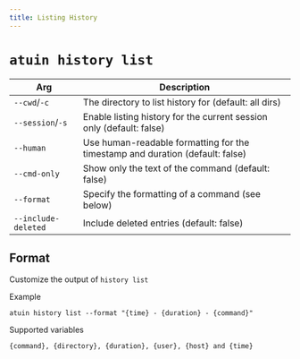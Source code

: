 ```yaml
---
title: Listing History
---
```


# `atuin history list`


| Arg                 | Description                                                                   |
|---------------------|-------------------------------------------------------------------------------|
| `--cwd`/`-c`        | The directory to list history for (default: all dirs)                         |
| `--session`/`-s`    | Enable listing history for the current session only (default: false)          |
| `--human`           | Use human-readable formatting for the timestamp and duration (default: false) |
| `--cmd-only`        | Show only the text of the command (default: false)                            |
| `--format`          | Specify the formatting of a command (see below)                               |
| `--include-deleted` | Include deleted entries (default: false)                                      |

## Format

Customize the output of `history list`

Example

```
atuin history list --format "{time} - {duration} - {command}"
```

Supported variables

```
{command}, {directory}, {duration}, {user}, {host} and {time}
```
